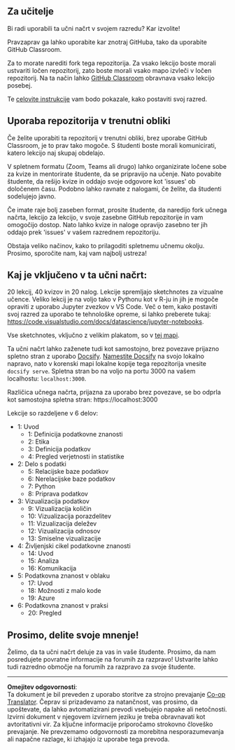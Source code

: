 <!--
CO_OP_TRANSLATOR_METADATA:
{
  "original_hash": "f7440be10c17a8a9262713af3d2818a9",
  "translation_date": "2025-09-06T20:02:03+00:00",
  "source_file": "for-teachers.md",
  "language_code": "sl"
}
-->
## Za učitelje

Bi radi uporabili ta učni načrt v svojem razredu? Kar izvolite!

Pravzaprav ga lahko uporabite kar znotraj GitHuba, tako da uporabite GitHub Classroom.

Za to morate narediti fork tega repozitorija. Za vsako lekcijo boste morali ustvariti ločen repozitorij, zato boste morali vsako mapo izvleči v ločen repozitorij. Na ta način lahko [GitHub Classroom](https://classroom.github.com/classrooms) obravnava vsako lekcijo posebej.

Te [celovite instrukcije](https://github.blog/2020-03-18-set-up-your-digital-classroom-with-github-classroom/) vam bodo pokazale, kako postaviti svoj razred.

## Uporaba repozitorija v trenutni obliki

Če želite uporabiti ta repozitorij v trenutni obliki, brez uporabe GitHub Classroom, je to prav tako mogoče. S študenti boste morali komunicirati, katero lekcijo naj skupaj obdelajo.

V spletnem formatu (Zoom, Teams ali drugo) lahko organizirate ločene sobe za kvize in mentorirate študente, da se pripravijo na učenje. Nato povabite študente, da rešijo kvize in oddajo svoje odgovore kot 'issues' ob določenem času. Podobno lahko ravnate z nalogami, če želite, da študenti sodelujejo javno.

Če imate raje bolj zaseben format, prosite študente, da naredijo fork učnega načrta, lekcijo za lekcijo, v svoje zasebne GitHub repozitorije in vam omogočijo dostop. Nato lahko kvize in naloge opravijo zasebno ter jih oddajo prek 'issues' v vašem razrednem repozitoriju.

Obstaja veliko načinov, kako to prilagoditi spletnemu učnemu okolju. Prosimo, sporočite nam, kaj vam najbolj ustreza!

## Kaj je vključeno v ta učni načrt:

20 lekcij, 40 kvizov in 20 nalog. Lekcije spremljajo sketchnotes za vizualne učence. Veliko lekcij je na voljo tako v Pythonu kot v R-ju in jih je mogoče opraviti z uporabo Jupyter zvezkov v VS Code. Več o tem, kako postaviti svoj razred za uporabo te tehnološke opreme, si lahko preberete tukaj: https://code.visualstudio.com/docs/datascience/jupyter-notebooks.

Vse sketchnotes, vključno z velikim plakatom, so v [tej mapi](../../sketchnotes).

Ta učni načrt lahko zaženete tudi kot samostojno, brez povezave prijazno spletno stran z uporabo [Docsify](https://docsify.js.org/#/). [Namestite Docsify](https://docsify.js.org/#/quickstart) na svojo lokalno napravo, nato v korenski mapi lokalne kopije tega repozitorija vnesite `docsify serve`. Spletna stran bo na voljo na portu 3000 na vašem localhostu: `localhost:3000`.

Različica učnega načrta, prijazna za uporabo brez povezave, se bo odprla kot samostojna spletna stran: https://localhost:3000

Lekcije so razdeljene v 6 delov:

- 1: Uvod
    - 1: Definicija podatkovne znanosti
    - 2: Etika
    - 3: Definicija podatkov
    - 4: Pregled verjetnosti in statistike
- 2: Delo s podatki
    - 5: Relacijske baze podatkov
    - 6: Nerelacijske baze podatkov
    - 7: Python
    - 8: Priprava podatkov
- 3: Vizualizacija podatkov
    - 9: Vizualizacija količin
    - 10: Vizualizacija porazdelitev
    - 11: Vizualizacija deležev
    - 12: Vizualizacija odnosov
    - 13: Smiselne vizualizacije
- 4: Življenjski cikel podatkovne znanosti
    - 14: Uvod
    - 15: Analiza
    - 16: Komunikacija
- 5: Podatkovna znanost v oblaku
    - 17: Uvod
    - 18: Možnosti z malo kode
    - 19: Azure
- 6: Podatkovna znanost v praksi
    - 20: Pregled

## Prosimo, delite svoje mnenje!

Želimo, da ta učni načrt deluje za vas in vaše študente. Prosimo, da nam posredujete povratne informacije na forumih za razpravo! Ustvarite lahko tudi razredno območje na forumih za razpravo za svoje študente.

---

**Omejitev odgovornosti**:  
Ta dokument je bil preveden z uporabo storitve za strojno prevajanje [Co-op Translator](https://github.com/Azure/co-op-translator). Čeprav si prizadevamo za natančnost, vas prosimo, da upoštevate, da lahko avtomatizirani prevodi vsebujejo napake ali netočnosti. Izvirni dokument v njegovem izvirnem jeziku je treba obravnavati kot avtoritativni vir. Za ključne informacije priporočamo strokovno človeško prevajanje. Ne prevzemamo odgovornosti za morebitna nesporazumevanja ali napačne razlage, ki izhajajo iz uporabe tega prevoda.